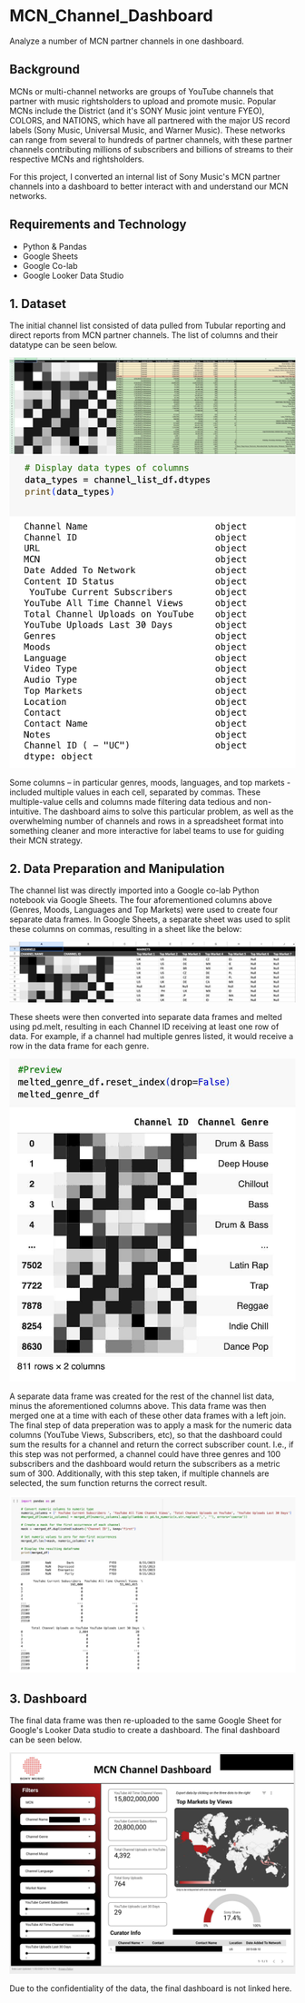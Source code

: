 # MCN_Channel_Dashboard
Analyze a number of MCN partner channels in one dashboard.

## Background
MCNs or multi-channel networks are groups of YouTube channels that partner with music rightsholders to upload and promote music. Popular MCNs include the District (and it's SONY Music joint venture FYEO), COLORS, and NATIONS, which have all partnered with the major US record labels (Sony Music, Universal Music, and Warner Music). These networks can range from several to hundreds of partner channels, with these partner channels contributing millions of subscribers and billions of streams to their respective MCNs and rightsholders.

For this project, I converted an internal list of Sony Music's MCN partner channels into a dashboard to better interact with and understand our MCN networks.

## Requirements and Technology
* Python & Pandas
* Google Sheets
* Google Co-lab
* Google Looker Data Studio

## 1. Dataset
The initial channel list consisted of data pulled from Tubular reporting and direct reports from MCN partner channels. The list of columns and their datatype can be seen below.

![Channel_List_Redacted.jpg](https://github.com/heartgears/MCN_Channel_Dashboard/blob/main/Channel_List_Redacted.jpg)
![Channel_List_Redacted.jpg](https://github.com/heartgears/MCN_Channel_Dashboard/blob/main/Columns_List.png)

Some columns – in particular genres, moods, languages, and top markets - included multiple values in each cell, separated by commas. These multiple-value cells and columns made filtering data tedious and non-intuitive. The dashboard aims to solve this particular problem, as well as the overwhelming number of channels and rows in a spreadsheet format into something cleaner and more interactive for label teams to use for guiding their MCN strategy.

## 2. Data Preparation and Manipulation
The channel list was directly imported into a Google co-lab Python notebook via Google Sheets. The four aforementioned columns above (Genres, Moods, Languages and Top Markets) were used to create four separate data frames. In Google Sheets, a separate sheet was used to split these columns on commas, resulting in a sheet like the below:

![Channel_List_Split.jpg.jpg](https://github.com/heartgears/MCN_Channel_Dashboard/blob/main/Channel_List_Split.jpg)

These sheets were then converted into separate data frames and melted using pd.melt, resulting in each Channel ID receiving at least one row of data. For example, if a channel had multiple genres listed, it would receive a row in the data frame for each genre. 

![Genre_df_Redacted.jpg](https://github.com/heartgears/MCN_Channel_Dashboard/blob/main/Genre_df_Redacted.jpg)

A separate data frame was created for the rest of the channel list data, minus the aforementioned columns above. This data frame was then merged one at a time with each of these other data frames with a left join. The final step of data preperation was to apply a mask for the numeric data columns (YouTube Views, Subscribers, etc), so that the dashboard could sum the results for a channel and return the correct subscriber count. I.e., if this step was not performed, a channel could have three genres and 100 subscribers and the dashboard would return the subscribers as a metric sum of 300. Additionally, with this step taken, if multiple channels are selected, the sum function returns the correct result.

![Masked_df.jpg](https://github.com/heartgears/MCN_Channel_Dashboard/blob/main/Masked_df.jpg)

## 3. Dashboard
The final data frame was then re-uploaded to the same Google Sheet for Google's Looker Data studio to create a dashboard. The final dashboard can be seen below.

![MCN_Dashboard_Redacted.jpg](https://github.com/heartgears/MCN_Channel_Dashboard/blob/main/MCN_Dashboard_Redacted.jpg)

Due to the confidentiality of the data, the final dashboard is not linked here. 
